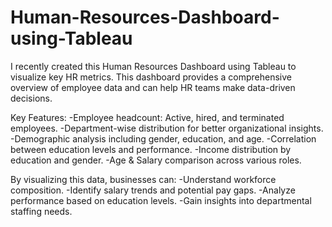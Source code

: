 # Human-Resources-Dashboard-using-Tableau
I recently created this Human Resources Dashboard using Tableau to visualize key HR metrics. This dashboard provides a comprehensive overview of employee data and can help HR teams make data-driven decisions.

Key Features:
-Employee headcount: Active, hired, and terminated employees.
-Department-wise distribution for better organizational insights.
-Demographic analysis including gender, education, and age.
-Correlation between education levels and performance.
-Income distribution by education and gender.
-Age & Salary comparison across various roles.

By visualizing this data, businesses can:
-Understand workforce composition. 
-Identify salary trends and potential pay gaps. 
-Analyze performance based on education levels. 
-Gain insights into departmental staffing needs.
